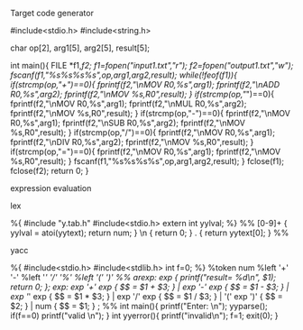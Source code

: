 Target code generator 

#include<stdio.h>
#include<string.h>

char op[2], arg1[5], arg2[5], result[5];

int main(){
    FILE *f1,*f2;
    f1=fopen("input1.txt","r");
    f2=fopen("output1.txt","w");
    fscanf(f1,"%s%s%s%s",op,arg1,arg2,result);
    while(!feof(f1)){
        if(strcmp(op,"+")==0){
           fprintf(f2,"\nMOV R0,%s",arg1);
           fprintf(f2,"\nADD R0,%s",arg2);
           fprintf(f2,"\nMOV %s,R0",result);
        }
        if(strcmp(op,"*")==0){
           fprintf(f2,"\nMOV R0,%s",arg1);
           fprintf(f2,"\nMUL R0,%s",arg2);
           fprintf(f2,"\nMOV %s,R0",result);
        }
        if(strcmp(op,"-")==0){
           fprintf(f2,"\nMOV R0,%s",arg1);
           fprintf(f2,"\nSUB R0,%s",arg2);
           fprintf(f2,"\nMOV %s,R0",result);
        }
        if(strcmp(op,"/")==0){
           fprintf(f2,"\nMOV R0,%s",arg1);
           fprintf(f2,"\nDIV R0,%s",arg2);
           fprintf(f2,"\nMOV %s,R0",result);
        }
        if(strcmp(op,"=")==0){
           fprintf(f2,"\nMOV R0,%s",arg1);
           fprintf(f2,"\nMOV %s,R0",result);
        }
        fscanf(f1,"%s%s%s%s",op,arg1,arg2,result);
    }
    fclose(f1); fclose(f2);
    return 0;
}

expression evaluation 

lex

%{
#include "y.tab.h"
#include<stdio.h>
extern int yylval;
%}
%%
[0-9]+ { yylval = atoi(yytext); return num; }
\n { return 0; }
. { return yytext[0]; }
%%

yacc

%{
#include<stdio.h>
#include<stdlib.h>
int f=0;
%}
%token num
%left '+' '-'
%left '*' '/' '%'
%left '(' ')'
%%
arexp: exp { printf("result= %d\n", $1); return 0; };
exp: exp '+' exp { $$ = $1 + $3; }
   | exp '-' exp { $$ = $1 - $3; }
   | exp '*' exp { $$ = $1 * $3; }
   | exp '/' exp { $$ = $1 / $3; }
   | '(' exp ')' { $$ = $2; }
   | num { $$ = $1; }
;
%%
int main(){
  printf("Enter: \n");
  yyparse();
  if(f==0)
    printf("valid \n");
}
int yyerror(){
  printf("invalid\n");
  f=1;
  exit(0);
}
